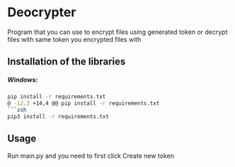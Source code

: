 # Deocrypter
Program that you can use to encrypt files using generated token or decrypt files with same token you encrypted files with



## Installation of the libraries
##### Windows:
```zsh
pip install -r requirements.txt 
@ -12,3 +14,4 @@ pip install -r requirements.txt
```zsh
pip3 install -r requirements.txt
```

## Usage

Run main.py and you need to first click Create new token
